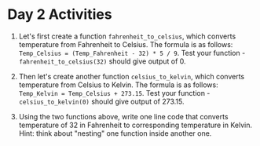 # Day 2 Activities

1. Let's first create a function `fahrenheit_to_celsius`, which converts temperature from Fahrenheit to Celsius. The formula is as follows: `Temp_Celsius = (Temp_Fahrenheit - 32) * 5 / 9`. Test your function - `fahrenheit_to_celsius(32)` should give output of 0.

2. Then let's create another function `celsius_to_kelvin`, which converts temperature from Celsius to Kelvin. The formula is as follows: `Temp_Kelvin = Temp_Celsius + 273.15`. Test your function - `celsius_to_kelvin(0)` should give output of 273.15.

3. Using the two functions above, write one line code that converts temperature of 32 in Fahrenheit to corresponding temperature in Kelvin. Hint: think about "nesting" one function inside another one.
